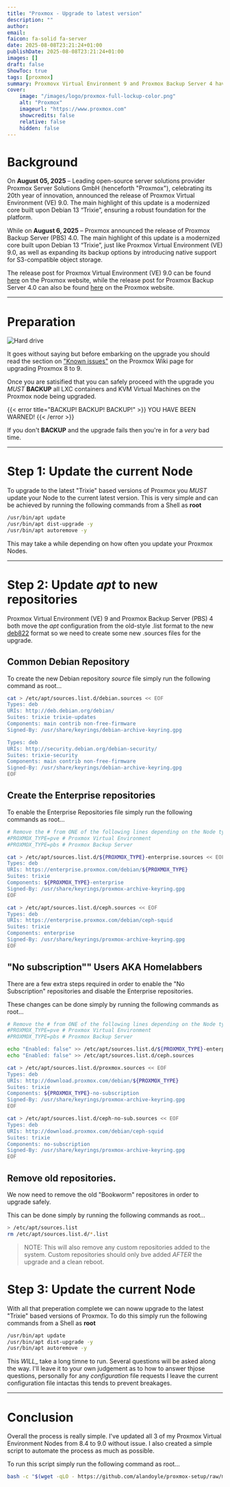 ```yaml
---
title: "Proxmox - Upgrade to latest version"
description: ""
author:
email:
faicon: fa-solid fa-server
date: 2025-08-08T23:21:24+01:00
publishDate: 2025-08-08T23:21:24+01:00
images: []
draft: false
ShowToc: true
tags: [proxmox]
summary: Proxmovx Virtual Environment 9 and Proxmox Backup Server 4 have just arrivced. Let's upgrade our PVE 8 and PBS 3 servers to the latest version.
cover:
    image: "/images/logo/proxmox-full-lockup-color.png"
    alt: "Proxmox"
    imageurl: "https://www.proxmox.com"
    showcredits: false
    relative: false
    hidden: false
---
```


# Background

On **August 05, 2025** – Leading open-source server solutions provider Proxmox Server Solutions GmbH (henceforth "Proxmox"), celebrating its 20th year of innovation, announced the release of Proxmox Virtual Environment (VE) 9.0. The main highlight of this update is a modernized core built upon Debian 13 “Trixie”, ensuring a robust foundation for the platform.

While on **August 6, 2025** – Proxmox announced the release of Proxmox Backup Server (PBS) 4.0. The main highlight of this update is a modernized core built upon Debian 13 “Trixie”, just like Proxmox Virtual Environment (VE) 9.0, as well as expanding its backup options by introducing native support for S3-compatible object storage.

The release post for Proxmox Virtual Environment (VE) 9.0 can be found [here](https://www.proxmox.com/en/about/company-details/press-releases/proxmox-virtual-environment-9-0) on the Proxmox website, while the release post for Proxmox Backup Server 4.0 can also be found [here](https://www.proxmox.com/en/about/company-details/press-releases/proxmox-backup-server-4-0) on the Proxmox website.

---

# Preparation

![Hard drive](/images/blog/benjamin-lehman-GNyjCePVRs8-unsplash_cropped.jpg)

It goes without saying but before embarking on the upgrade you should read the section on ["Known issues"](https://pve.proxmox.com/wiki/Upgrade_from_8_to_9#Known_Upgrade_Issues) on the Proxmox Wiki page for upgrading Proxmox 8 to 9.

Once you are satisified that you can safely proceed with the upgrade you _MUST_ **BACKUP** all LXC containers and KVM Virtual Machines on the Proxmox node being upgraded.

{{< error title="BACKUP! BACKUP! BACKUP!" >}}
YOU HAVE BEEN WARNED!
{{< /error >}}

If you don't **BACKUP** and the upgrade fails then you're in for a _very_ bad time.

---

# Step 1: Update the current Node

To upgrade to the latest "Trixie" based versions of Proxmox you _MUST_ update your Node to the current latest version. This is very simple and can be achieved by running the following commands from a Shell as **root**

```bash
/usr/bin/apt update
/usr/bin/apt dist-upgrade -y
/usr/bin/apt autoremove -y
```

This may take a while depending on how often you update your Proxmox Nodes.

---

# Step 2: Update _apt_ to new repositories

Proxmox Virtual Environment (VE) 9 and Proxmox Backup Server (PBS) 4 both move the _apt_ configuration from the old-style .list format to the new [deb822](https://repolib.readthedocs.io/en/latest/deb822-format.html) format so we need to create some new .sources files for the upgrade.

## Common Debian Repository

To create the new Debian repository _source_ file simply run the following command as root...

```bash
cat > /etc/apt/sources.list.d/debian.sources << EOF
Types: deb
URIs: http://deb.debian.org/debian/
Suites: trixie trixie-updates
Components: main contrib non-free-firmware
Signed-By: /usr/share/keyrings/debian-archive-keyring.gpg

Types: deb
URIs: http://security.debian.org/debian-security/
Suites: trixie-security
Components: main contrib non-free-firmware
Signed-By: /usr/share/keyrings/debian-archive-keyring.gpg
EOF
```

## Create the Enterprise repositories

To enable the Enterprise Repositories file simply run the following commands as root...

```bash
# Remove the # from ONE of the following lines depending on the Node type.
#PROXMOX_TYPE=pve # Proxmox Virtual Environment
#PROXMOX_TYPE=pbs # Proxmox Backup Server

cat > /etc/apt/sources.list.d/${PROXMOX_TYPE}-enterprise.sources << EOF
Types: deb
URIs: https://enterprise.proxmox.com/debian/${PROXMOX_TYPE}
Suites: trixie
Components: ${PROXMOX_TYPE}-enterprise
Signed-By: /usr/share/keyrings/proxmox-archive-keyring.gpg
EOF

cat > /etc/apt/sources.list.d/ceph.sources << EOF
Types: deb
URIs: https://enterprise.proxmox.com/debian/ceph-squid
Suites: trixie
Components: enterprise
Signed-By: /usr/share/keyrings/proxmox-archive-keyring.gpg
EOF
```

## "No subscription"" Users AKA Homelabbers

There are a few extra steps required in order to enable the "No Subscription" repositories and disable the Enterprise repositories.

These changes can be done simply by running the following commands as root...

```bash
# Remove the # from ONE of the following lines depending on the Node type.
#PROXMOX_TYPE=pve # Proxmox Virtual Environment
#PROXMOX_TYPE=pbs # Proxmox Backup Server

echo "Enabled: false" >> /etc/apt/sources.list.d/${PROXMOX_TYPE}-enterprise.sources
echo "Enabled: false" >> /etc/apt/sources.list.d/ceph.sources

cat > /etc/apt/sources.list.d/proxmox.sources << EOF
Types: deb
URIs: http://download.proxmox.com/debian/${PROXMOX_TYPE}
Suites: trixie
Components: ${PROXMOX_TYPE}-no-subscription
Signed-By: /usr/share/keyrings/proxmox-archive-keyring.gpg
EOF

cat > /etc/apt/sources.list.d/ceph-no-sub.sources << EOF
Types: deb
URIs: http://download.proxmox.com/debian/ceph-squid
Suites: trixie
Components: no-subscription
Signed-By: /usr/share/keyrings/proxmox-archive-keyring.gpg
EOF
```

## Remove old repositories.

We now need to remove the old "Bookworm" repositores in order to upgrade safely.

This can be done simply by running the following commands as root...

```bash
> /etc/apt/sources.list
rm /etc/apt/sources.list.d/*.list
```

> NOTE: This will also remove any custom repositories added to the system.
> Custom repositories should only bve added _AFTER_ the upgrade and a clean reboot.

# Step 3: Update the current Node

With all that preperation complete we can noww upgrade to the latest "Trixie" based versions of Proxmox. To do this simply run the following commands from a Shell as **root**

```bash
/usr/bin/apt update
/usr/bin/apt dist-upgrade -y
/usr/bin/apt autoremove -y
```

This _WILL__ take a long timne to run. Several questions will be asked along the way. I'll leave it to your own judgement as to how to answer thjose questions, personally for any _configuration_ file requests I leave the current configuration file intactas this tends to prevent breakages.

---

# Conclusion

Overall the process is really simple. I've updated all 3 of my Proxmox Virtual Environment Nodes from 8.4 to 9.0 without issue. I also created a simple script to automate the process as much as possible.

To run this script simply run the following command as root...

```bash
bash -c "$(wget -qLO - https://github.com/alandoyle/proxmox-setup/raw/main/upgrade-proxmox)"
```
